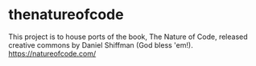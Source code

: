 # thenatureofcode
This project is to house ports of the book, The Nature of Code, released creative commons by Daniel Shiffman (God bless 'em!). https://natureofcode.com/
